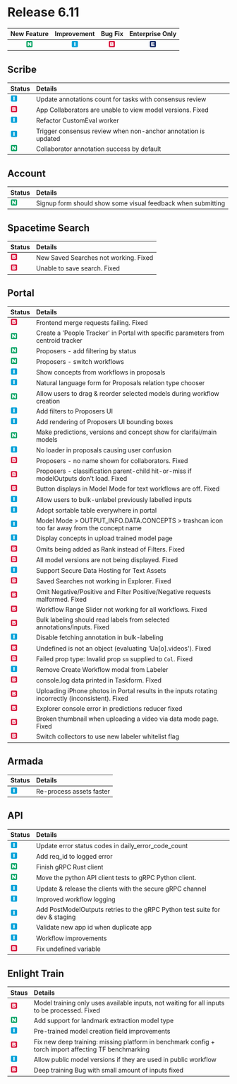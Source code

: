 # Release 6.11

| New Feature | Improvement | Bug Fix | Enterprise Only |
| :---: | :---: | :---: | :---: |
| ![new-feature](../../.gitbook/assets/new_feature%20%281%29%20%281%29%20%2872%29.jpg) | ![improvement](../../.gitbook/assets/improvement%20%2819%29%20%28353%29.jpg) | ![bug](../../.gitbook/assets/bug%20%28196%29%20%28452%29%20%28567%29.jpg) | ![enterprise](../../.gitbook/assets/enterprise%20%2818%29%20%2816%29%20%281%29%20%2819%29.jpg) |

## Scribe

| Status | Details |
| :--- | :--- |
| ![improvement](../../.gitbook/assets/improvement%20%2819%29%20%28260%29.jpg) | Update annotations count for tasks with consensus review |
| ![bug](../../.gitbook/assets/bug%20%28196%29%20%28452%29%20%28629%29.jpg) | App Collaborators are unable to view model versions. Fixed |
| ![improvement](../../.gitbook/assets/improvement%20%2819%29%20%2828%29.jpg) | Refactor CustomEval worker |
| ![improvement](../../.gitbook/assets/improvement%20%2819%29%20%2829%29.jpg) | Trigger consensus review when non-anchor annotation is updated |
| ![new-feature](../../.gitbook/assets/new_feature%20%281%29%20%281%29%20%2863%29.jpg) | Collaborator annotation success by default |

## Account

| Status | Details |
| :--- | :--- |
| ![new-feature](../../.gitbook/assets/new_feature%20%281%29%20%281%29%20%28112%29.jpg) | Signup form should show some visual feedback when submitting |

## Spacetime Search

| Status | Details |
| :--- | :--- |
| ![bug](../../.gitbook/assets/bug%20%28196%29%20%28452%29%20%28314%29.jpg) | New Saved Searches not working. Fixed |
| ![bug](../../.gitbook/assets/bug%20%28196%29%20%28452%29%20%28355%29.jpg) | Unable to save search. Fixed |

## Portal

| Status | Details |
| :--- | :--- |
| ![bug](../../.gitbook/assets/bug%20%28196%29%20%28452%29%20%28607%29.jpg) | Frontend merge requests failing. Fixed |
| ![new-feature](../../.gitbook/assets/new_feature%20%281%29%20%281%29%20%2838%29.jpg) | Create a 'People Tracker' in Portal with specific parameters from centroid tracker |
| ![new-feature](../../.gitbook/assets/new_feature%20%281%29%20%281%29%20%2876%29.jpg) | Proposers - add filtering by status |
| ![new-feature](../../.gitbook/assets/new_feature%20%281%29%20%281%29%20%28163%29.jpg) | Proposers - switch workflows |
| ![improvement](../../.gitbook/assets/improvement%20%2819%29%20%28194%29.jpg) | Show concepts from workflows in proposals |
| ![improvement](../../.gitbook/assets/improvement%20%2819%29%20%28340%29.jpg) | Natural language form for Proposals relation type chooser |
| ![new-feature](../../.gitbook/assets/new_feature%20%281%29%20%281%29%20%289%29.jpg) | Allow users to drag & reorder selected models during workflow creation |
| ![improvement](../../.gitbook/assets/improvement%20%2819%29%20%28512%29.jpg) | Add filters to Proposers UI |
| ![improvement](../../.gitbook/assets/improvement%20%2819%29%20%28277%29.jpg) | Add rendering of Proposers UI bounding boxes |
| ![new-feature](../../.gitbook/assets/new_feature%20%281%29%20%281%29%20%2878%29.jpg) | Make predictions, versions and concept show for clarifai/main models |
| ![improvement](../../.gitbook/assets/improvement%20%2819%29%20%28424%29.jpg) | No loader in proposals causing user confusion |
| ![bug](../../.gitbook/assets/bug%20%28196%29%20%28452%29%20%2861%29.jpg) | Proposers - no name shown for collaborators. Fixed |
| ![bug](../../.gitbook/assets/bug%20%28196%29%20%28452%29%20%28632%29.jpg) | Proposers - classification parent-child hit-or-miss if modelOutputs don't load. Fixed |
| ![bug](../../.gitbook/assets/bug%20%28196%29%20%28452%29%20%28198%29.jpg) | Button displays in Model Mode for text workflows are off. Fixed |
| ![improvement](../../.gitbook/assets/improvement%20%2819%29%20%28138%29.jpg) | Allow users to bulk-unlabel previously labelled inputs |
| ![improvement](../../.gitbook/assets/improvement%20%2819%29%20%28396%29.jpg) | Adopt sortable table everywhere in portal |
| ![improvement](../../.gitbook/assets/improvement%20%2819%29%20%28337%29.jpg) | Model Mode &gt; OUTPUT\_INFO.DATA.CONCEPTS &gt; trashcan icon too far away from the concept name |
| ![improvement](../../.gitbook/assets/improvement%20%2819%29%20%2858%29.jpg) | Display concepts in upload trained model page |
| ![bug](../../.gitbook/assets/bug%20%28196%29%20%28452%29%20%28269%29.jpg) | Omits being added as Rank instead of Filters. Fixed |
| ![bug](../../.gitbook/assets/bug%20%28196%29%20%28452%29%20%283%29.jpg) | All model versions are not being displayed. Fixed |
| ![improvement](../../.gitbook/assets/improvement%20%2819%29%20%28136%29.jpg) | Support Secure Data Hosting for Text Assets |
| ![bug](../../.gitbook/assets/bug%20%28196%29%20%28452%29%20%28306%29.jpg) | Saved Searches not working in Explorer. Fixed |
| ![bug](../../.gitbook/assets/bug%20%28196%29%20%28452%29%20%28117%29.jpg) | Omit Negative/Positive and Filter Positive/Negative requests malformed. Fixed |
| ![bug](../../.gitbook/assets/bug%20%28196%29%20%28452%29%20%28437%29.jpg) | Workflow Range Slider not working for all workflows. Fixed |
| ![bug](../../.gitbook/assets/bug%20%28196%29%20%28452%29%20%28708%29.jpg) | Bulk labeling should read labels from selected annotations/inputs. Fixed |
| ![improvement](../../.gitbook/assets/improvement%20%2819%29%20%28236%29.jpg) | Disable fetching annotation in bulk-labeling |
| ![bug](../../.gitbook/assets/bug%20%28196%29%20%28452%29%20%28100%29.jpg) | Undefined is not an object \(evaluating 'Ua\[o\].videos'\). Fixed |
| ![bug](../../.gitbook/assets/bug%20%28196%29%20%28452%29%20%28403%29.jpg) | Failed prop type: Invalid prop `sm` supplied to `Col`. Fixed |
| ![improvement](../../.gitbook/assets/improvement%20%2819%29%20%28191%29.jpg) | Remove Create Workflow modal from Labeler |
| ![bug](../../.gitbook/assets/bug%20%28196%29%20%28452%29%20%28662%29.jpg) | console.log data printed in Taskform. FIxed |
| ![bug](../../.gitbook/assets/bug%20%28196%29%20%28452%29%20%28392%29.jpg) | Uploading iPhone photos in Portal results in the inputs rotating incorrectly \(inconsistent\). Fixed |
| ![bug](../../.gitbook/assets/bug%20%28196%29%20%28452%29%20%28572%29.jpg) | Explorer console error in predictions reducer fixed |
| ![bug](../../.gitbook/assets/bug%20%28196%29%20%28452%29%20%2852%29.jpg) | Broken thumbnail when uploading a video via data mode page. Fixed |
| ![bug](../../.gitbook/assets/bug%20%28196%29%20%28452%29%20%28359%29.jpg) | Switch collectors to use new labeler whitelist flag |

## Armada

| Status | Details |
| :--- | :--- |
| ![improvement](../../.gitbook/assets/improvement%20%2819%29%20%28128%29.jpg) | Re-process assets faster |

## API

| Status | Details |
| :--- | :--- |
| ![improvement](../../.gitbook/assets/improvement%20%2819%29%20%28281%29.jpg) | Update error status codes in daily\_error\_code\_count |
| ![improvement](../../.gitbook/assets/improvement%20%2819%29%20%2868%29.jpg) | Add req\_id to logged error |
| ![new-feature](../../.gitbook/assets/new_feature%20%281%29%20%281%29%20%2823%29.jpg) | Finish gRPC Rust client |
| ![new-feature](../../.gitbook/assets/new_feature%20%281%29%20%281%29.jpg) | Move the python API client tests to gRPC Python client. |
| ![improvement](../../.gitbook/assets/improvement%20%2819%29%20%28469%29.jpg) | Update & release the clients with the secure gRPC channel |
| ![improvement](../../.gitbook/assets/improvement%20%2819%29%20%28155%29.jpg) | Improved workflow logging |
| ![improvement](../../.gitbook/assets/improvement%20%2819%29%20%28196%29.jpg) | Add PostModelOutputs retries to the gRPC Python test suite for dev & staging |
| ![improvement](../../.gitbook/assets/improvement%20%2819%29%20%28315%29.jpg) | Validate new app id when duplicate app |
| ![improvement](../../.gitbook/assets/improvement%20%2819%29%20%28458%29.jpg) | Workflow improvements |
| ![bug](../../.gitbook/assets/bug%20%28196%29%20%28452%29%20%28272%29.jpg) | Fix undefined variable |

## Enlight Train

| Staus | Details |
| :--- | :--- |
| ![bug](../../.gitbook/assets/bug%20%28196%29%20%28452%29%20%28426%29.jpg) | Model training only uses available inputs, not waiting for all inputs to be processed. Fixed |
| ![new-feature](../../.gitbook/assets/new_feature%20%281%29%20%281%29%20%28175%29.jpg) | Add support for landmark extraction model type |
| ![improvement](../../.gitbook/assets/improvement%20%2819%29%20%28420%29.jpg) | Pre-trained model creation field improvements |
| ![bug](../../.gitbook/assets/bug%20%28196%29%20%28452%29%20%285%29.jpg) | Fix new deep training: missing platform in benchmark config + torch import affecting TF benchmarking |
| ![improvement](../../.gitbook/assets/improvement%20%2819%29%20%2830%29.jpg) | Allow public model versions if they are used in public workflow |
| ![bug](../../.gitbook/assets/bug%20%28196%29%20%28452%29%20%28505%29.jpg) | Deep training Bug with small amount of inputs fixed |

